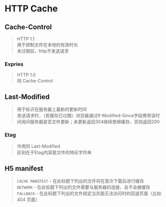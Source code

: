 # HTTP Cache
## Cache-Control
> HTTP 1.1  
> 用于控制文件在本地的有效时长  
> 未过期前，http不发送请求

### Expries
> HTTP 1.0  
> 同 Cache-Control  

## Last-Modified
> 用于标识在服务器上最新的更新时间  
> 发送请求时，（若缓存已过期）浏览器通过If-Modified-Since字段携带该时间询问服务器是否文件更新；未更新返回304继续使用缓存，否则返回200  

### Etag
> 作用同 Last-Modified  
> 区别在于Etag内容是文件的特征字符串

## H5 manifest
> `CACHE MANIFEST` - 在此标题下列出的文件将在首次下载后进行缓存  
> `NETWORK` - 在此标题下列出的文件需要与服务器的连接，且不会被缓存  
> `FALLBACK` - 在此标题下列出的文件规定当页面无法访问时的回退页面（比如 404 页面）